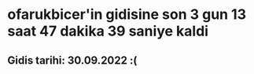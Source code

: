 # ofarukbicer'in gidisine son 3 gun 13 saat 47 dakika 39 saniye kaldi

## Gidis tarihi: 30.09.2022 :(